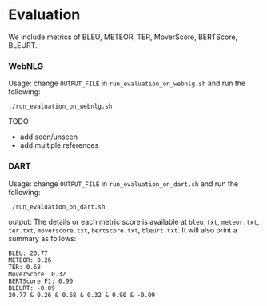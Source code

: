 # Evaluation

We include metrics of BLEU, METEOR, TER, MoverScore, BERTScore, BLEURT.

### WebNLG

Usage: change `OUTPUT_FILE` in `run_evaluation_on_webnlg.sh` and run the following:
```
./run_evaluation_on_webnlg.sh
```

TODO
- add seen/unseen
- add multiple references

### DART

Usage: change `OUTPUT_FILE` in `run_evaluation_on_dart.sh` and run the following:
```
./run_evaluation_on_dart.sh
```

output:
The details or each metric score is available at `bleu.txt`,  `meteor.txt`, `ter.txt`, `moverscore.txt`, `bertscore.txt`, `bleurt.txt`.
It will also print a summary as follows:
```
BLEU: 20.77
METEOR: 0.26
TER: 0.68
MoverScore: 0.32
BERTScore F1: 0.90
BLEURT: -0.09
20.77 & 0.26 & 0.68 & 0.32 & 0.90 & -0.09
```